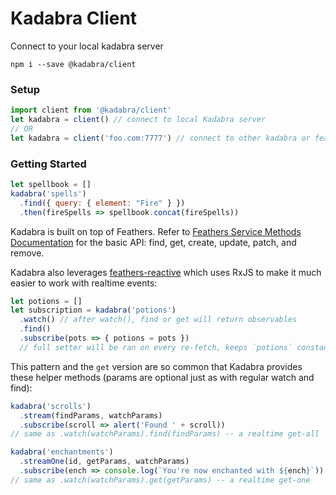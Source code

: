 # Kadabra Client

Connect to your local kadabra server

`npm i --save @kadabra/client`

### Setup

```js
import client from '@kadabra/client'
let kadabra = client() // connect to local Kadabra server
// OR 
let kadabra = client('foo.com:7777') // connect to other kadabra or feathers server
```

### Getting Started

```js
let spellbook = []
kadabra('spells')
  .find({ query: { element: "Fire" } })
  .then(fireSpells => spellbook.concat(fireSpells))
```

Kadabra is built on top of Feathers. Refer to [Feathers Service Methods Documentation](https://docs.feathersjs.com/api/services#service-methods) for the basic API: find, get, create, update, patch, and remove.

Kadabra also leverages [feathers-reactive](https://github.com/feathersjs-ecosystem/feathers-reactive) which uses RxJS to make it much easier to work with realtime events:

```js
let potions = []
let subscription = kadabra('potions')
  .watch() // after watch(), find or get will return observables
  .find()
  .subscribe(pots => { potions = pots }) 
  // full setter will be ran on every re-fetch, keeps `potions` constantly up-to-date with realtime updates
```

This pattern and the `get` version are so common that Kadabra provides these helper methods (params are optional just as with regular watch and find):

```js
kadabra('scrolls')
  .stream(findParams, watchParams)
  .subscribe(scroll => alert('Found ' + scroll)) 
// same as .watch(watchParams).find(findParams) -- a realtime get-all

kadabra('enchantments')
  .streamOne(id, getParams, watchParams)
  .subscribe(ench => console.log(`You're now enchanted with ${ench}`)) 
// same as .watch(watchParams).get(getParams) -- a realtime get-one
```
